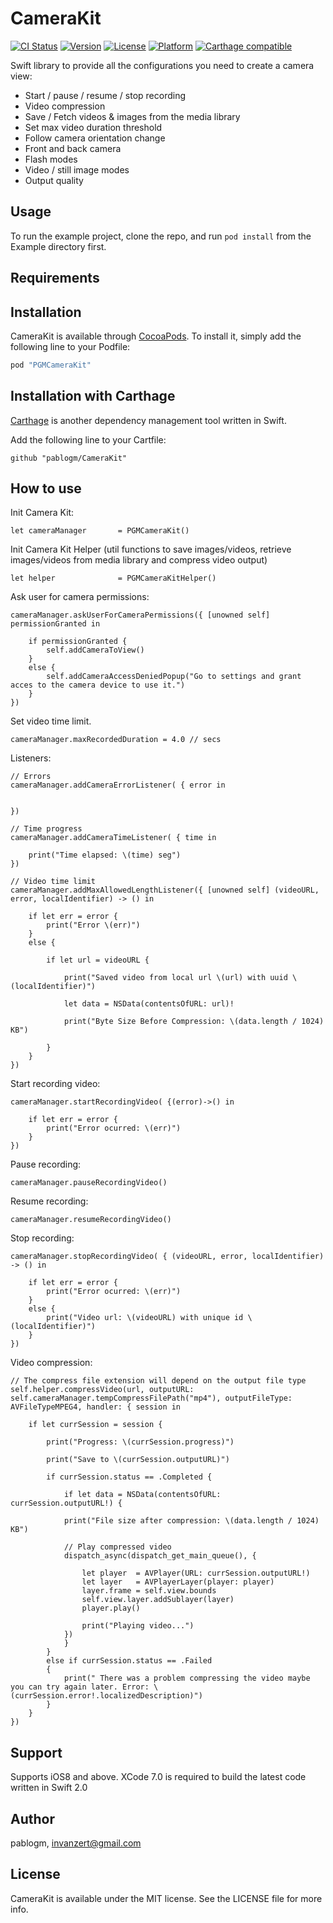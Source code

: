 # CameraKit

[![CI Status](http://img.shields.io/travis/pablogm/CameraKit.svg?style=flat)](https://travis-ci.org/pablogm/CameraKit)
[![Version](https://img.shields.io/cocoapods/v/PGMCameraKit.svg?style=flat)](http://cocoapods.org/pods/PGMCameraKit)
[![License](https://img.shields.io/cocoapods/l/PGMCameraKit.svg?style=flat)](http://cocoapods.org/pods/PGMCameraKit)
[![Platform](https://img.shields.io/cocoapods/p/PGMCameraKit.svg?style=flat)](http://cocoapods.org/pods/PGMCameraKit)
[![Carthage compatible](https://img.shields.io/badge/Carthage-compatible-4BC51D.svg?style=flat)](https://github.com/Carthage/Carthage)

Swift library to provide all the configurations you need to create a camera view: 

* Start / pause / resume / stop recording
* Video compression 
* Save / Fetch videos & images from the media library
* Set max video duration threshold
* Follow camera orientation change
* Front and back camera
* Flash modes
* Video / still image modes
* Output quality

## Usage

To run the example project, clone the repo, and run `pod install` from the Example directory first.

## Requirements

## Installation

CameraKit is available through [CocoaPods](http://cocoapods.org). To install
it, simply add the following line to your Podfile:

```ruby
pod "PGMCameraKit"
```

## Installation with Carthage

[Carthage](https://github.com/Carthage/Carthage) is another dependency management tool written in Swift.

Add the following line to your Cartfile:

```
github "pablogm/CameraKit"
```

## How to use

Init Camera Kit:

```
let cameraManager       = PGMCameraKit()
```

Init Camera Kit Helper (util functions to save images/videos, retrieve images/videos from media library and compress video output)

```
let helper              = PGMCameraKitHelper()
```

Ask user for camera permissions:

```
cameraManager.askUserForCameraPermissions({ [unowned self] permissionGranted in

    if permissionGranted {
        self.addCameraToView()
    }
    else {
        self.addCameraAccessDeniedPopup("Go to settings and grant acces to the camera device to use it.")
    }
})

```

Set video time limit.

```
cameraManager.maxRecordedDuration = 4.0 // secs
```

Listeners:

```
// Errors
cameraManager.addCameraErrorListener( { error in


})

// Time progress
cameraManager.addCameraTimeListener( { time in

    print("Time elapsed: \(time) seg")
})

// Video time limit
cameraManager.addMaxAllowedLengthListener({ [unowned self] (videoURL, error, localIdentifier) -> () in

    if let err = error {
        print("Error \(err)")
    }
    else {

        if let url = videoURL {

            print("Saved video from local url \(url) with uuid \(localIdentifier)")

            let data = NSData(contentsOfURL: url)!

            print("Byte Size Before Compression: \(data.length / 1024) KB")

        }
    }
})
```

Start recording video:

```
cameraManager.startRecordingVideo( {(error)->() in

    if let err = error {
        print("Error ocurred: \(err)")
    }
})
```

Pause recording:

```
cameraManager.pauseRecordingVideo()
```

Resume recording:

```
cameraManager.resumeRecordingVideo()
```

Stop recording:

```
cameraManager.stopRecordingVideo( { (videoURL, error, localIdentifier) -> () in

    if let err = error {
        print("Error ocurred: \(err)")
    }
    else {
        print("Video url: \(videoURL) with unique id \(localIdentifier)")
    }
})
```


Video compression:

```
// The compress file extension will depend on the output file type
self.helper.compressVideo(url, outputURL: self.cameraManager.tempCompressFilePath("mp4"), outputFileType: AVFileTypeMPEG4, handler: { session in

    if let currSession = session {

        print("Progress: \(currSession.progress)")

        print("Save to \(currSession.outputURL)")

        if currSession.status == .Completed {

            if let data = NSData(contentsOfURL: currSession.outputURL!) {

            print("File size after compression: \(data.length / 1024) KB")

            // Play compressed video
            dispatch_async(dispatch_get_main_queue(), {

                let player  = AVPlayer(URL: currSession.outputURL!)
                let layer   = AVPlayerLayer(player: player)
                layer.frame = self.view.bounds
                self.view.layer.addSublayer(layer)
                player.play()

                print("Playing video...")
            })
            }
        }
        else if currSession.status == .Failed
        {
            print(" There was a problem compressing the video maybe you can try again later. Error: \(currSession.error!.localizedDescription)")
        }
    }
})
```



## Support

Supports iOS8 and above. XCode 7.0 is required to build the latest code written in Swift 2.0

## Author

pablogm, invanzert@gmail.com

## License

CameraKit is available under the MIT license. See the LICENSE file for more info.
